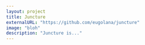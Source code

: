 ```yaml
---
layout: project
title: Juncture
externalURL: "https://github.com/eugolana/juncture"
image: "bloh"
description: "Juncture is..."
---
```

   